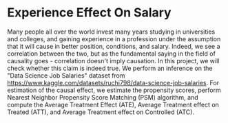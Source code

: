 # Experience Effect On Salary

Many people all over the world invest many years studying in universities and colleges, and gaining experience in a profession under the assumption that it will cause in better position, conditions, and salary. Indeed, we see a correlation between the two, but as the fundamental saying in the field of causality goes - correlation doesn't imply causation. In this project, we will check whether this claim is indeed true. 
We perform an inference on the "Data Science Job Salaries" dataset from https://www.kaggle.com/datasets/ruchi798/data-science-job-salaries. For estimation of the causal effect, we estimate the propensity scores, perform Nearest Neighbor Propensity Score Matching (PSM) algorithm, and compute the Average Treatment Effect (ATE),  Average Treatment effect on Treated (ATT), and Average Treatment effect on Controlled (ATC).

